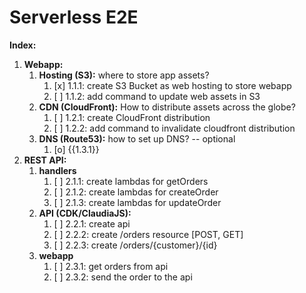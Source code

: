 
# Serverless E2E

**Index:**
1. **Webapp:**
    1. **Hosting (S3):** where to store app assets?
       1. [x] 1.1.1: create S3 Bucket as web hosting to store webapp 
       2. [ ] 1.1.2: add command to update web assets in S3
    2. **CDN (CloudFront):** How to distribute assets across the globe?
       1. [ ] 1.2.1: create CloudFront distribution
       2. [ ] 1.2.2: add command to invalidate cloudfront distribution
    3. **DNS (Route53):** how to set up DNS? -- optional
       1. [o] {{1.3.1}}
2. **REST API:**
    1. **handlers**
       1. [ ] 2.1.1: create lambdas for getOrders
       2. [ ] 2.1.2: create lambdas for createOrder
       3. [ ] 2.1.3: create lambdas for updateOrder
    2. **API (CDK/ClaudiaJS):**
       1. [ ] 2.2.1: create api
       2. [ ] 2.2.2: create /orders resource [POST, GET]
       3. [ ] 2.2.3: create /orders/{customer}/{id}
    3. **webapp**
       1. [ ] 2.3.1: get orders from api
       2. [ ] 2.3.2: send the order to the api
       
       